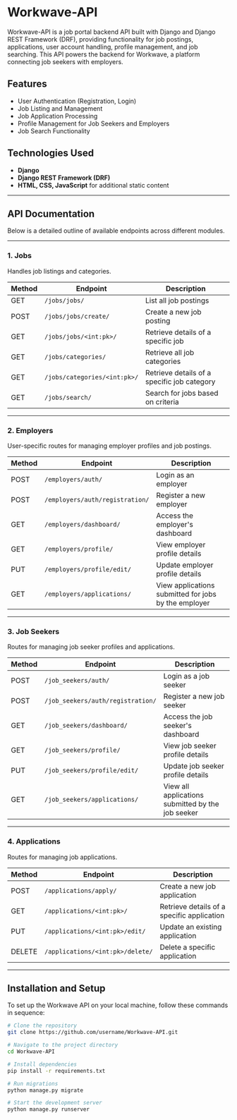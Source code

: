 # Workwave-API

Workwave-API is a job portal backend API built with Django and Django REST Framework (DRF), providing functionality for job postings, applications, user account handling, profile management, and job searching. This API powers the backend for Workwave, a platform connecting job seekers with employers.

## Features
- User Authentication (Registration, Login)
- Job Listing and Management
- Job Application Processing
- Profile Management for Job Seekers and Employers
- Job Search Functionality

## Technologies Used
- **Django**
- **Django REST Framework (DRF)**
- **HTML, CSS, JavaScript** for additional static content

---

## API Documentation

Below is a detailed outline of available endpoints across different modules.

---

### 1. **Jobs**

Handles job listings and categories.

| Method | Endpoint                          | Description                                      |
|--------|-------------------------------------|--------------------------------------------------|
| GET    | `/jobs/jobs/`                     | List all job postings                            |
| POST   | `/jobs/jobs/create/`              | Create a new job posting                         |
| GET    | `/jobs/jobs/<int:pk>/`            | Retrieve details of a specific job              |
| GET    | `/jobs/categories/`                | Retrieve all job categories                      |
| GET    | `/jobs/categories/<int:pk>/`       | Retrieve details of a specific job category      |
| GET    | `/jobs/search/`                   | Search for jobs based on criteria                |

---

### 2. **Employers**

User-specific routes for managing employer profiles and job postings.

| Method | Endpoint                                 | Description                                      |
|--------|-------------------------------------------|--------------------------------------------------|
| POST   | `/employers/auth/`                      | Login as an employer                             |
| POST   | `/employers/auth/registration/`         | Register a new employer                          |
| GET    | `/employers/dashboard/`                  | Access the employer's dashboard                  |
| GET    | `/employers/profile/`                    | View employer profile details                    |
| PUT    | `/employers/profile/edit/`               | Update employer profile details                  |
| GET    | `/employers/applications/`               | View applications submitted for jobs by the employer |

---

### 3. **Job Seekers**

Routes for managing job seeker profiles and applications.

| Method | Endpoint                                  | Description                                     |
|--------|--------------------------------------------|-------------------------------------------------|
| POST   | `/job_seekers/auth/`                     | Login as a job seeker                          |
| POST   | `/job_seekers/auth/registration/`        | Register a new job seeker                       |
| GET    | `/job_seekers/dashboard/`                 | Access the job seeker's dashboard               |
| GET    | `/job_seekers/profile/`                   | View job seeker profile details                 |
| PUT    | `/job_seekers/profile/edit/`              | Update job seeker profile details               |
| GET    | `/job_seekers/applications/`              | View all applications submitted by the job seeker |

---

### 4. **Applications**

Routes for managing job applications.

| Method | Endpoint                     | Description                               |
|--------|-------------------------------|-------------------------------------------|
| POST   | `/applications/apply/`       | Create a new job application              |
| GET    | `/applications/<int:pk>/`     | Retrieve details of a specific application |
| PUT    | `/applications/<int:pk>/edit/`| Update an existing application            |
| DELETE | `/applications/<int:pk>/delete/`| Delete a specific application            |

---

## Installation and Setup

To set up the Workwave API on your local machine, follow these commands in sequence:

```bash
# Clone the repository
git clone https://github.com/username/Workwave-API.git

# Navigate to the project directory
cd Workwave-API

# Install dependencies
pip install -r requirements.txt

# Run migrations
python manage.py migrate

# Start the development server
python manage.py runserver
